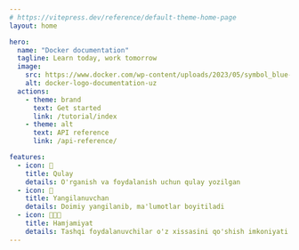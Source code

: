 ```yaml
---
# https://vitepress.dev/reference/default-theme-home-page
layout: home

hero:
  name: "Docker documentation"
  tagline: Learn today, work tomorrow
  image:
    src: https://www.docker.com/wp-content/uploads/2023/05/symbol_blue-docker-logo-1280x900.png
    alt: docker-logo-documentation-uz
  actions:
    - theme: brand
      text: Get started
      link: /tutorial/index
    - theme: alt
      text: API reference
      link: /api-reference/

features:
  - icon: 🚀
    title: Qulay
    details: O'rganish va foydalanish uchun qulay yozilgan
  - icon: 🔄
    title: Yangilanuvchan
    details: Doimiy yangilanib, ma'lumotlar boyitiladi
  - icon: 🧑🏻‍💻
    title: Hamjamiyat
    details: Tashqi foydalanuvchilar o'z xissasini qo'shish imkoniyati
---
```


